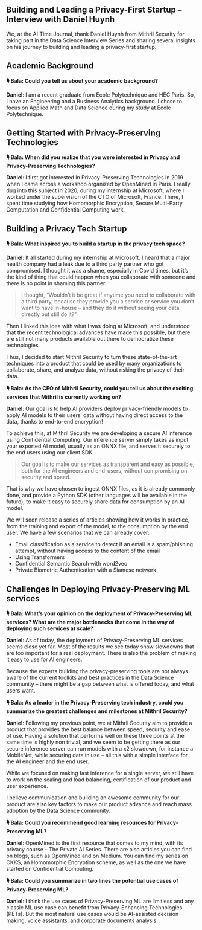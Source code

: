 ## Building and Leading a Privacy-First Startup – Interview with Daniel Huynh

We, at the AI Time Journal, thank Daniel Huynh from Mithril Security for taking part in the Data Science Interview Series and sharing several insights on his journey to building and leading a privacy-first startup.

## Academic Background
**🎙️ Bala: Could you tell us about your academic background?**

**Daniel**: I am a recent graduate from Ecole Polytechnique and HEC Paris. So, I have an Engineering and a Business Analytics background. I chose to focus on Applied Math and Data Science during my study at Ecole Polytechnique.

## Getting Started with Privacy-Preserving Technologies
**🎙️ Bala: When did you realize that you were interested in Privacy and Privacy-Preserving Technologies?**

**Daniel**: I first got interested in Privacy-Preserving Technologies in 2019 when I came across a workshop organized by OpenMined in Paris. I really dug into this subject in 2020, during my internship at Microsoft, where I worked under the supervision of the CTO of Microsoft, France. There, I spent time studying how Homomorphic Encryption, Secure Multi-Party Computation and Confidential Computing work.

## Building a Privacy Tech Startup
**🎙️ Bala: What inspired you to build a startup in the privacy tech space?**

**Daniel**: It all started during my internship at Microsoft. I heard that a major health company had a leak due to a third party partner who got compromised. I thought it was a shame, especially in Covid times, but it’s the kind of thing that could happen when you collaborate with someone and there is no point in shaming this partner.

> I thought, “Wouldn’t it be great if anytime you need to collaborate with a third party, because they provide you a service or service you don’t want to have in-house – and they do it without seeing your data directly but still do it?”

Then I linked this idea with what I was doing at Microsoft, and understood that the recent technological advances have made this possible, but there are still not many products available out there to democratize these technologies. 

Thus, I  decided to start Mithril Security to turn these state-of-the-art techniques into a product that could be used by many organizations to collaborate, share, and analyze data, without risking the privacy of their data.

**🎙️ Bala: As the CEO of Mithril Security, could you tell us about the exciting services that Mithril is currently working on?**

**Daniel**:  Our goal is to help AI providers deploy privacy-friendly models to apply AI models to their users’ data without having direct access to the data, thanks to end-to-end encryption!

To achieve this, at Mithril Security we are developing a secure AI inference using Confidential Computing. Our inference server simply takes as input your exported AI model, usually as an ONNX file, and serves it securely to the end users using our client SDK.

> Our goal is to make our services as transparent and easy as possible, both for the AI engineers and end-users, without compromising on security and speed.

That is why we have chosen to ingest ONNX files, as it is already commonly done, and provide a Python SDK (other languages will be available in the future), to make it easy to securely share data for consumption by an AI model.

We will soon release a series of articles showing how it works in practice, from the training and export of the model, to the consumption by the end user. We have a few scenarios that we can already cover: 

- Email classification as a service to detect if an email is a spam/phishing attempt, without having access to the content of the email
- Using Transformers
- Confidential Semantic Search with word2vec
- Private Biometric Authentication with a Siamese network

## Challenges in Deploying Privacy-Preserving ML services
**🎙️ Bala: What’s your opinion on the deployment of Privacy-Preserving ML services? What are the major bottlenecks that come in the way of deploying such services at scale?**

**Daniel**: As of today, the deployment of Privacy-Preserving ML services seems close yet far. Most of the results we see today show slowdowns that are too important for a real deployment. There is also the problem of making it easy to use for AI engineers.

Because the experts building the privacy-preserving tools are not always aware of the current toolkits and best practices in the Data Science community – there might be a gap between what is offered today, and what users want.

**🎙️ Bala: As a leader in the Privacy-Preserving tech industry, could you summarize the greatest challenges and milestones at Mithril Security?**

**Daniel**: Following my previous point, we at Mithril Security aim to provide a product that provides the best balance between speed, security and ease of use. Having a solution that performs well on these three points at the same time is highly non trivial, and we seem to be getting there as our secure inference server can run models with a x2 slowdown, for instance a MobileNet, while securing data in use – all this  with a simple interface for the AI engineer and the end user.

While we focused on making fast inference for a single server, we still have to work on the scaling and load balancing, certification of our product and user experience. 

I believe communication and building an awesome community for our product are also key factors to make our product advance and reach mass adoption by the Data Science community.

**🎙️ Bala: Could you recommend good learning resources for Privacy-Preserving ML?**

**Daniel**: OpenMined is the first resource that comes to my mind, with its privacy course – The Private AI Series. There are also articles you can find on blogs, such as OpenMined and on Medium. You can find my series on CKKS, an Homomorphic Encryption scheme, as well as the one we have started on Confidential Computing.

**🎙️ Bala: Could you summarize in two lines the potential use cases of Privacy-Preserving ML?**

**Daniel**: I think the use cases of Privacy-Preserving ML are limitless and any classic ML use case can benefit from Privacy-Enhancing Technologies (PETs). But the most natural use cases would be AI-assisted decision making, voice assistants, and corporate documents analysis.
